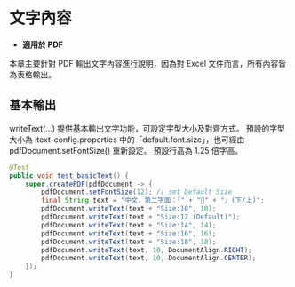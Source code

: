 # 文字內容

* **適用於 PDF**

本章主要針對 PDF 輸出文字內容進行說明，因為對 Excel 文件而言，所有內容皆為表格輸出。


## 基本輸出

writeText(…) 提供基本輸出文字功能，可設定字型大小及對齊方式。
預設的字型大小為 itext-config.properties 中的「default.font.size」，也可經由 pdfDocument.setFontSize() 重新設定。
預設行高為 1.25 倍字高。

``` java 
@Test
public void test_basicText() {
    super.createPDF(pdfDocument -> {
        pdfDocument.setFontSize(12); // set Default Size
        final String text = "中文，第二字面：「" + "𠀝" + "」(下/上)";
        pdfDocument.writeText(text + "Size:10", 10);
        pdfDocument.writeText(text + "Size:12 (Default)");
        pdfDocument.writeText(text + "Size:14", 14);
        pdfDocument.writeText(text + "Size:16", 16);
        pdfDocument.writeText(text + "Size:18", 18);
        pdfDocument.writeText(text, 10, DocumentAlign.RIGHT);
        pdfDocument.writeText(text, 10, DocumentAlign.CENTER);
    });
}
```



    